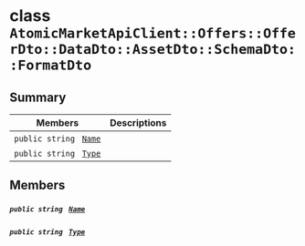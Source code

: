 # class `AtomicMarketApiClient::Offers::OfferDto::DataDto::AssetDto::SchemaDto::FormatDto` 

## Summary

 Members                                | Descriptions                                
----------------------------------------|---------------------------------------------
`public string ` [`Name`](#class_atomic_market_api_client_1_1_offers_1_1_offer_dto_1_1_data_dto_1_1_asset_dto_1_1_schema_dto_1_1_format_dto_1a7ee9065718e6628dc7791b756fa6c0f9) | 
`public string ` [`Type`](#class_atomic_market_api_client_1_1_offers_1_1_offer_dto_1_1_data_dto_1_1_asset_dto_1_1_schema_dto_1_1_format_dto_1a651a3c9de2e16ff0deca8d09dedbda58) | 

## Members

##### `public string ` [`Name`](#class_atomic_market_api_client_1_1_offers_1_1_offer_dto_1_1_data_dto_1_1_asset_dto_1_1_schema_dto_1_1_format_dto_1a7ee9065718e6628dc7791b756fa6c0f9) 

##### `public string ` [`Type`](#class_atomic_market_api_client_1_1_offers_1_1_offer_dto_1_1_data_dto_1_1_asset_dto_1_1_schema_dto_1_1_format_dto_1a651a3c9de2e16ff0deca8d09dedbda58) 

